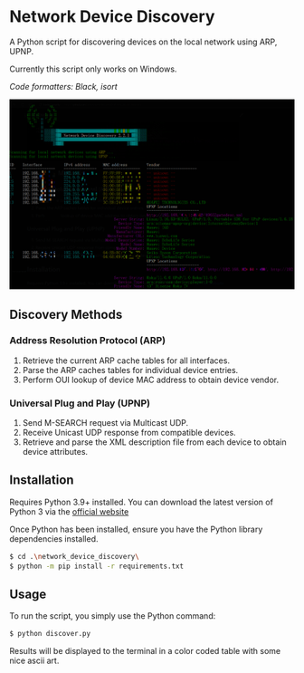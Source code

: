 # Network Device Discovery
A Python script for discovering devices on the local network using ARP, UPNP.

Currently this script only works on Windows.

*Code formatters: Black, isort*


![screenshot](https://github.com/computermadscientist/network_device_discovery/blob/main/resources/screenshot_001.png)

## Discovery Methods

### Address Resolution Protocol (ARP)

1. Retrieve the current ARP cache tables for all interfaces.
2. Parse the ARP caches tables for individual device entries.
3. Perform OUI lookup of device MAC address to obtain device vendor.

### Universal Plug and Play (UPNP)

1. Send M-SEARCH request via Multicast UDP.
2. Receive Unicast UDP response from compatible devices.
3. Retrieve and parse the XML description file from each device to obtain device attributes.

## Installation

Requires Python 3.9+ installed. 
You can download the latest version of Python 3 via the [official website](https://www.python.org/downloads/)

Once Python has been installed, ensure you have the Python library dependencies installed.
```bash
$ cd .\network_device_discovery\
$ python -m pip install -r requirements.txt
```

## Usage

To run the script, you simply use the Python command:
```bash
$ python discover.py
```
Results will be displayed to the terminal in a color coded table with some nice ascii art.